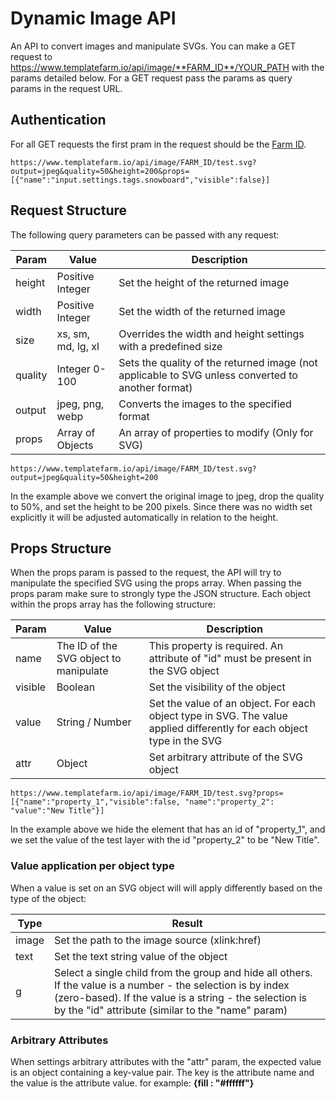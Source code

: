 # Dynamic Image API
An API to convert images and manipulate SVGs. You can make a GET request to https://www.templatefarm.io/api/image/**FARM_ID**/YOUR_PATH with the params detailed below. For a GET request pass the params as query params in the request URL.

## Authentication
For all GET requests the first pram in the request should be the [Farm ID](https://www.templatefarm.io/account/settings/farm).
```Example
https://www.templatefarm.io/api/image/FARM_ID/test.svg?output=jpeg&quality=50&height=200&props=[{"name":"input.settings.tags.snowboard","visible":false}]
```


## Request Structure
The following query parameters can be passed with any request:

| Param | Value | Description |
| ----- | ----- | ----------- |
| height| Positive Integer | Set the height of the returned image |
| width| Positive Integer | Set the width of the returned image |
| size | xs, sm, md, lg, xl | Overrides the width and height settings with a predefined size |
| quality | Integer 0-100 | Sets the quality of the returned image (not applicable to SVG unless converted to another format) |
| output | jpeg, png, webp | Converts the images to the specified format |
| props | Array of Objects | An array of properties to modify (Only for SVG) |

```Example
https://www.templatefarm.io/api/image/FARM_ID/test.svg?output=jpeg&quality=50&height=200
```
In the example above we convert the original image to jpeg, drop the quality to 50%, and set the height to be 200 pixels. Since there was no width set explicitly it will be adjusted automatically in relation to the height.

## Props Structure
When the props param is passed to the request, the API will try to manipulate the specified SVG using the props array. When passing the props param make sure to strongly type the JSON structure. Each object within the props array has the following structure:

| Param | Value | Description |
| ----- | ----- | ----------- |
| name | The ID of the SVG object to manipulate | This property is required. An attribute of "id" must be present in the SVG object |
| visible | Boolean | Set the visibility of the object |
| value | String / Number | Set the value of an object. For each object type in SVG. The value applied differently for each object type in the SVG |
| attr | Object | Set arbitrary attribute of the SVG object | 

```Example
https://www.templatefarm.io/api/image/FARM_ID/test.svg?props=[{"name":"property_1","visible":false, "name":"property_2": "value":"New Title"}]
```
In the example above we hide the element that has an id of "property_1", and we set the value of the test layer with the id "property_2" to be "New Title".

### Value application per object type
When a value is set on an SVG object will will apply differently based on the type of the object:

| Type | Result |
| ---- | ------ |
| image| Set the path to the image source (xlink:href) | 
| text | Set the text string value of the object | 
| g    | Select a single child from the group and hide all others. If the value is a number - the selection is by index (zero-based). If the value is a string - the selection is by the "id" attribute (similar to the "name" param) |

### Arbitrary Attributes
When settings arbitrary attributes with the "attr" param, the expected value is an object containing a key-value pair. The key is the attribute name and the value is the attribute value. for example: **{fill : "#ffffff"}**